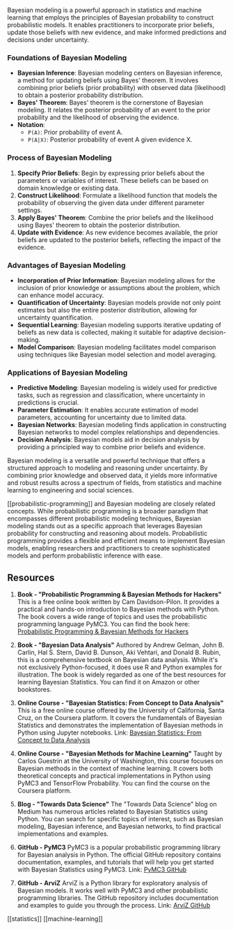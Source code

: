 Bayesian modeling is a powerful approach in statistics and machine learning that employs the principles of Bayesian probability to construct probabilistic models. It enables practitioners to incorporate prior beliefs, update those beliefs with new evidence, and make informed predictions and decisions under uncertainty.

### Foundations of Bayesian Modeling

- **Bayesian Inference**: Bayesian modeling centers on Bayesian inference, a method for updating beliefs using Bayes' theorem. It involves combining prior beliefs (prior probability) with observed data (likelihood) to obtain a posterior probability distribution.
- **Bayes' Theorem**: Bayes' theorem is the cornerstone of Bayesian modeling. It relates the posterior probability of an event to the prior probability and the likelihood of observing the evidence.
- **Notation**:
    - `P(A)`: Prior probability of event A.
    - `P(A|X)`: Posterior probability of event A given evidence X.

### Process of Bayesian Modeling

1. **Specify Prior Beliefs**: Begin by expressing prior beliefs about the parameters or variables of interest. These beliefs can be based on domain knowledge or existing data.
2. **Construct Likelihood**: Formulate a likelihood function that models the probability of observing the given data under different parameter settings.
3. **Apply Bayes' Theorem**: Combine the prior beliefs and the likelihood using Bayes' theorem to obtain the posterior distribution.
4. **Update with Evidence**: As new evidence becomes available, the prior beliefs are updated to the posterior beliefs, reflecting the impact of the evidence.

### Advantages of Bayesian Modeling

- **Incorporation of Prior Information**: Bayesian modeling allows for the inclusion of prior knowledge or assumptions about the problem, which can enhance model accuracy.
- **Quantification of Uncertainty**: Bayesian models provide not only point estimates but also the entire posterior distribution, allowing for uncertainty quantification.
- **Sequential Learning**: Bayesian modeling supports iterative updating of beliefs as new data is collected, making it suitable for adaptive decision-making.
- **Model Comparison**: Bayesian modeling facilitates model comparison using techniques like Bayesian model selection and model averaging.

### Applications of Bayesian Modeling

- **Predictive Modeling**: Bayesian modeling is widely used for predictive tasks, such as regression and classification, where uncertainty in predictions is crucial.
- **Parameter Estimation**: It enables accurate estimation of model parameters, accounting for uncertainty due to limited data.
- **Bayesian Networks**: Bayesian modeling finds application in constructing Bayesian networks to model complex relationships and dependencies.
- **Decision Analysis**: Bayesian models aid in decision analysis by providing a principled way to combine prior beliefs and evidence.

Bayesian modeling is a versatile and powerful technique that offers a structured approach to modeling and reasoning under uncertainty. By combining prior knowledge and observed data, it yields more informative and robust results across a spectrum of fields, from statistics and machine learning to engineering and social sciences.

[[probabilistic-programming]] and Bayesian modeling are closely related concepts. While probabilistic programming is a broader paradigm that encompasses different probabilistic modeling techniques, Bayesian modeling stands out as a specific approach that leverages Bayesian probability for constructing and reasoning about models. Probabilistic programming provides a flexible and efficient means to implement Bayesian models, enabling researchers and practitioners to create sophisticated models and perform probabilistic inference with ease.


## Resources

1. **Book - "Probabilistic Programming & Bayesian Methods for Hackers"** This is a free online book written by Cam Davidson-Pilon. It provides a practical and hands-on introduction to Bayesian methods with Python. The book covers a wide range of topics and uses the probabilistic programming language PyMC3. You can find the book here: [Probabilistic Programming & Bayesian Methods for Hackers](https://camdavidsonpilon.github.io/Probabilistic-Programming-and-Bayesian-Methods-for-Hackers/)
    
2. **Book - "Bayesian Data Analysis"** Authored by Andrew Gelman, John B. Carlin, Hal S. Stern, David B. Dunson, Aki Vehtari, and Donald B. Rubin, this is a comprehensive textbook on Bayesian data analysis. While it's not exclusively Python-focused, it does use R and Python examples for illustration. The book is widely regarded as one of the best resources for learning Bayesian Statistics. You can find it on Amazon or other bookstores.
    
3. **Online Course - "Bayesian Statistics: From Concept to Data Analysis"** This is a free online course offered by the University of California, Santa Cruz, on the Coursera platform. It covers the fundamentals of Bayesian Statistics and demonstrates the implementation of Bayesian methods in Python using Jupyter notebooks. Link: [Bayesian Statistics: From Concept to Data Analysis](https://www.coursera.org/learn/bayesian-statistics)
    
4. **Online Course - "Bayesian Methods for Machine Learning"** Taught by Carlos Guestrin at the University of Washington, this course focuses on Bayesian methods in the context of machine learning. It covers both theoretical concepts and practical implementations in Python using PyMC3 and TensorFlow Probability. You can find the course on the Coursera platform.

5. **Blog - "Towards Data Science"** The "Towards Data Science" blog on Medium has numerous articles related to Bayesian Statistics using Python. You can search for specific topics of interest, such as Bayesian modeling, Bayesian inference, and Bayesian networks, to find practical implementations and examples.
    
6. **GitHub - PyMC3** PyMC3 is a popular probabilistic programming library for Bayesian analysis in Python. The official GitHub repository contains documentation, examples, and tutorials that will help you get started with Bayesian Statistics using PyMC3. Link: [PyMC3 GitHub](https://github.com/pymc-devs/pymc3)
    
7. **GitHub - ArviZ** ArviZ is a Python library for exploratory analysis of Bayesian models. It works well with PyMC3 and other probabilistic programming libraries. The GitHub repository includes documentation and examples to guide you through the process. Link: [ArviZ GitHub](https://github.com/arviz-devs/arviz)

[[statistics]] [[machine-learning]]
